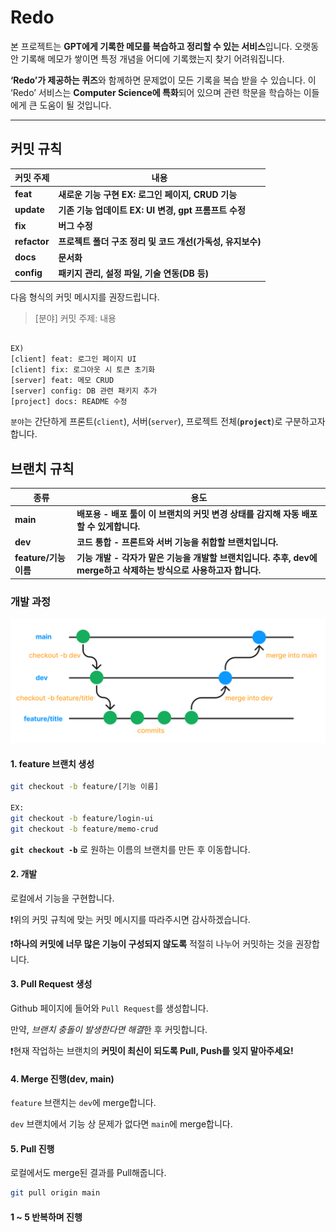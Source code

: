 # Redo

본 프로젝트는 **GPT에게 기록한 메모를 복습하고 정리할 수 있는 서비스**입니다.
오랫동안 기록해 메모가 쌓이면 특정 개념을 어디에 기록했는지 찾기 어려워집니다.

**‘Redo’가 제공하는 퀴즈**와 함께하면 문제없이 모든 기록을 복습 받을 수 있습니다.
이 ‘Redo’ 서비스는 **Computer Science에 특화**되어 있으며 관련 학문을 학습하는 이들에게 큰 도움이 될 것입니다.

---

## 커밋 규칙

| 커밋 주제    | 내용                                                       |
| ------------ | ---------------------------------------------------------- |
| **feat**     | **새로운 기능 구현 EX: 로그인 페이지, CRUD 기능**          |
| **update**   | **기존 기능 업데이트 EX: UI 변경, gpt 프롬프트 수정**      |
| **fix**      | **버그 수정**                                              |
| **refactor** | **프로젝트 폴더 구조 정리 및 코드 개선(가독성, 유지보수)** |
| **docs**     | **문서화**                                                 |
| **config**   | **패키지 관리, 설정 파일, 기술 연동(DB 등)**               |

다음 형식의 커밋 메시지를 권장드립니다.

> [분야] 커밋 주제: 내용

```

EX)
[client] feat: 로그인 페이지 UI
[client] fix: 로그아웃 시 토큰 초기화
[server] feat: 메모 CRUD
[server] config: DB 관련 패키지 추가
[project] docs: README 수정
```

`분야`는 간단하게 프론트(`client`), 서버(`server`), 프로젝트 전체(**`project`**)로 구분하고자 합니다.

## 브랜치 규칙

| 종류                  | 용도                                                                                                               |
| --------------------- | ------------------------------------------------------------------------------------------------------------------ |
| **main**              | **배포용 - 배포 툴이 이 브랜치의 커밋 변경 상태를 감지해 자동 배포할 수 있게합니다.**                              |
| **dev**               | **코드 통합 - 프론트와 서버 기능을 취합할 브랜치입니다.**                                                          |
| **feature/기능 이름** | **기능 개발 - 각자가 맡은 기능을 개발할 브랜치입니다. 추후, dev에 merge하고 삭제하는 방식으로 사용하고자 합니다.** |

### 개발 과정

![개발 사이클](./docs/development-cycle.png)

#### 1. feature 브랜치 생성

```bash
git checkout -b feature/[기능 이름]

EX:
git checkout -b feature/login-ui
git checkout -b feature/memo-crud
```

**`git checkout -b`** 로 원하는 이름의 브랜치를 만든 후 이동합니다.

#### 2. 개발

로컬에서 기능을 구현합니다.

❗위의 커밋 규칙에 맞는 커밋 메시지를 따라주시면 감사하겠습니다.

❗**하나의 커밋에 너무 많은 기능이 구성되지 않도록** 적절히 나누어 커밋하는 것을 권장합니다.

#### 3. Pull Request 생성

Github 페이지에 들어와 `Pull Request`를 생성합니다.

만약, *브랜치 충돌이 발생한다면 해결*한 후 커밋합니다.

❗현재 작업하는 브랜치의 **커밋이 최신이 되도록 Pull, Push를 잊지 말아주세요!**

#### 4. Merge 진행(dev, main)

`feature` 브랜치는 `dev`에 merge합니다.

`dev` 브랜치에서 기능 상 문제가 없다면 `main`에 merge합니다.

#### 5. Pull 진행

로컬에서도 merge된 결과를 Pull해줍니다.

```bash
git pull origin main
```

#### 1 ~ 5 반복하며 진행
